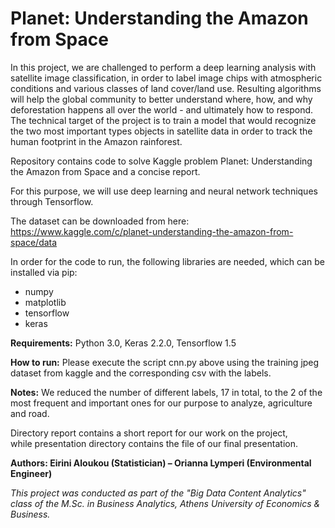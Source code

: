 # Planet: Understanding the Amazon from Space

In this project, we are challenged to perform a deep learning analysis with satellite image
classification, in order to label image chips with atmospheric conditions and various classes of
land cover/land use. Resulting algorithms will help the global community to better understand
where, how, and why deforestation happens all over the world - and ultimately how to respond.
The technical target of the project is to train a model that would recognize the two most
important types objects in satellite data in order to track the human footprint in the Amazon
rainforest.

Repository contains code to solve Kaggle problem Planet: Understanding the Amazon from
Space and a concise report.

For this purpose, we will use deep learning and neural network techniques through Tensorflow.

The dataset can be downloaded from here: https://www.kaggle.com/c/planet-understanding-the-amazon-from-space/data

In order for the code to run, the following libraries are needed, which can be installed via pip:
- numpy
- matplotlib
- tensorflow
- keras

**Requirements:**
Python 3.0, Keras 2.2.0, Tensorflow 1.5

**How to run:**
Please execute the script cnn.py above using the training jpeg dataset from kaggle and the corresponding csv with the labels.

**Notes:**
We reduced the number of different labels, 17 in total, to the 2 of the most frequent and
important ones for our purpose to analyze, agriculture and road.

Directory report contains a short report for our work on the project,
while presentation directory contains the file of our final presentation.

**Authors: Eirini Aloukou (Statistician) – Orianna Lymperi (Environmental Engineer)**

*This project was conducted as part of the "Big Data Content Analytics" class of the M.Sc. in Business Analytics, Athens University of Economics & Business.*
